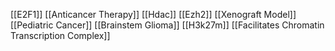 [[E2F1]]
[[Anticancer Therapy]]
[[Hdac]]
[[Ezh2]]
[[Xenograft Model]]
[[Pediatric Cancer]]
[[Brainstem Glioma]]
[[H3k27m]]
[[Facilitates Chromatin Transcription Complex]]
